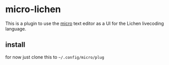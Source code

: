 # micro-lichen

This is a plugin to use the [micro](https://github.com/zyedidia/micro) text editor as a UI for the Lichen livecoding language.

## install
for now just clone this to ```~/.config/micro/plug```